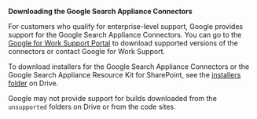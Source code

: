 **Downloading the Google Search Appliance Connectors**

For customers who qualify for enterprise-level support, Google
provides support for the Google Search Appliance Connectors. You can
go to the [Google for Work Support Portal](http://www.google.com/enterprise/portal)
to download supported versions of the connectors or contact Google for Work
Support.

To download installers for the Google Search Appliance Connectors or the
Google Search Appliance Resource Kit for SharePoint, see the
[installers folder](https://drive.google.com/folderview?id=0B8wJWld5GWGYVlpvSTB1RUF5dzg&usp=sharing&tid=0B8wJWld5GWGYcnNUSTlvSTBwekU#list) on Drive.

Google may not provide support for builds downloaded from the `unsupported` folders on Drive or from the code sites.